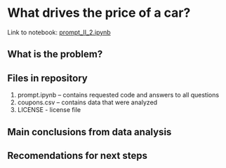 # What drives the price of a car?

Link to notebook: [prompt_II_2.ipynb](https://github.com/martin7x7/Assignment11_1/blob/main/prompt_II_2.ipynb)

## What is the problem?

## Files in repository
1)	prompt.ipynb – contains requested code and answers to all questions
2)	coupons.csv – contains data that were analyzed
3)	LICENSE - license file

## Main conclusions from data analysis

## Recomendations for next steps
